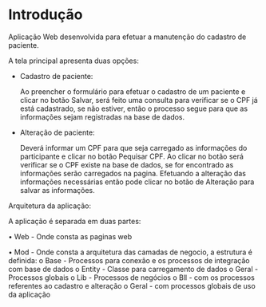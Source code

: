 # Introdução

Aplicação Web desenvolvida para efetuar a manutenção do cadastro de paciente.


A tela principal apresenta duas opções:

- Cadastro de paciente:

  Ao preencher o formulário para efetuar o cadastro de um paciente e clicar no botão Salvar,
  será feito uma consulta para verificar se o CPF já está cadastrado, se não estiver, 
  então o processo segue para que as informações sejam registradas na base de dados.


- Alteração de paciente:

  Deverá informar um CPF para que seja carregado as informações do participante e clicar no botão Pequisar CPF.
  Ao clicar no botão será verificar se o CPF existe na base de dados, se for encontrado as informações serão 
  carregados na pagina.
  Efetuando a alteração das informações necessárias então pode clicar no botão de Alteração para salvar as informações.



Arquitetura da aplicação:

A aplicação é separada em duas partes:

•	Web - Onde consta as paginas web

•	Mod - Onde consta a arquitetura das camadas de negocio, a estrutura é definida:
     o	Base - Processos para conexão e os processos de integração com base de dados
     o	Entity - Classe para carregamento de dados
     o	Geral - Processos globais
     o	Lib - Processos de negócios
     o	Bll - com os processos referentes ao cadastro e alteração
     o	Geral - com processos globais de uso da aplicação

